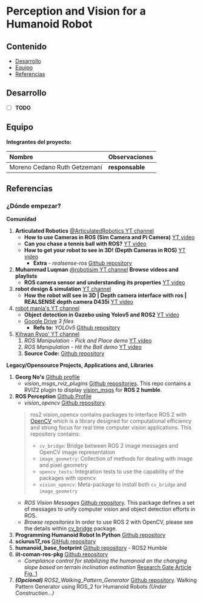 # Perception and Vision for a Humanoid Robot

## Contenido

- [Desarrollo](#desarrollo)
- [Equipo](#equipo)
- [Referencias](#referencias)

## Desarrollo

- [ ] **TODO**

## Equipo

**Integrantes del proyecto:**

| Nombre | Observaciones |
| :----------| :----------- |
| Moreno Cedano Ruth Getzemaní | **responsable** |

## Referencias

### ¿Dónde empezar?

**Comunidad**

1. **Articulated Robotics** [@ArticulatedRobotics YT channel](https://www.youtube.com/@ArticulatedRobotics)
	- **How to use Cameras in ROS (Sim Camera and Pi Camera)** [YT video](https://www.youtube.com/watch?v=A3nw2M47K50)
	- **Can you chase a tennis ball with ROS?** [YT video](https://www.youtube.com/watch?v=gISSSbYUZag)
	- **How to get your robot to see in 3D! (Depth Cameras in ROS)** [YT video](https://www.youtube.com/watch?v=T9xZ22i9-Ys)
		- **Extra** - *realsense-ros* [Github repository](https://github.com/IntelRealSense/realsense-ros)
1. **Muhammad Luqman** [@robotisim YT channel](https://www.youtube.com/@robotisim) **Browse videos and playlists**
	- **ROS camera sensor and understanding its properties** [YT video](https://www.youtube.com/watch?v=mG0FHhhfmw8)
1. **robot design & simulation** [YT channel](https://www.youtube.com/@kabilankb2003)
   	- **How the robot will see in 3D | Depth camera interface with ros | REALSENSE depth camera D435i** [YT video](https://www.youtube.com/watch?v=_uvGxKpRnqo) 
1. [robot mania's YT channel](https://www.youtube.com/@robotmania8896)
	- **Object detection in Gazebo using Yolov5 and ROS2** [YT video](https://www.youtube.com/watch?v=594Gmkdo-_s)
	- [Google Drive](https://drive.google.com/drive/folders/1xC-gFmWQybQGagxtu8WxGqpFS-1Ek-V2) *3 files*
		- **Refs to:** *YOLOv5* [Github repository](https://github.com/ultralytics/yolov5)
1. [Kihwan Ryoo' YT channel](https://www.youtube.com/@kihwanryoo8369)
	1. *ROS Manipulation - Pick and Place demo* [YT video](https://www.youtube.com/watch?v=mtZAKtnwhGA)
	1. *ROS Manipulation - Hit the Ball demo* [YT video](https://www.youtube.com/watch?v=Sb9Ap8X50mk)
	1. **Source Code:** [Github repository](https://github.com/Kihwan-Ryoo/ros_manipulator_hit_the_ball) 


**Legacy/Opensource Projects, Applications and, Libraries**

1. **Georg No's** [Github profile](https://github.com/NovoG93)
   - *vision_msgs_rviz_plugins* [Github repositories](https://github.com/NovoG93/vision_msgs_rviz_plugins). This repo contains a RVIZ2 plugin to display [vision_msgs](https://github.com/ros-perception/vision_msgs/tree/ros2) for **ROS 2 humble**.
1. **ROS Perception** [Github Profile](https://github.com/ros-perception)
   - *vision_opencv* [Github repository](https://github.com/ros-perception/vision_opencv).
	> ros2 vision_opencv contains packages to interface ROS 2 with [OpenCV](http://opencv.org/) which is a library designed for computational efficiency and strong focus for real time computer vision applications. This repository contains:
	>	* `cv_bridge`: Bridge between ROS 2 image messages and OpenCV image representation
	> 	* `image_geometry`: Collection of methods for dealing with image and pixel geometry
	> 	* `opencv_tests`: Integration tests to use the capability of the packages with opencv
	> 	* `vision_opencv`: Meta-package to install both `cv_bridge` and `image_geometry`
   - *ROS Vision Messages* [Github repository](https://github.com/ros-perception/vision_msgs/tree/ros2). This package defines a set of messages to unify computer vision and object detection efforts in ROS.
   - *Browse repositories*
In order to use ROS 2 with OpenCV, please see the details within [cv_bridge](https://github.com/ros-perception/vision_opencv/tree/ros2/cv_bridge) package.
1. **Programming Humanoid Robot In Python** [Github repository](https://github.com/DAInamite/programming-humanoid-robot-in-python)
1. **sciurus17_ros** [GitHub repository](https://github.com/rt-net/sciurus17_ros)
1. **humanoid_base_footprint** [Github repository](https://github.com/ros-sports/humanoid_base_footprint) - ROS2 Humble
1. **iit-coman-ros-pkg** [Github repository](https://github.com/ADVRHumanoids/iit-coman-ros-pkg)
	- *Compliance control for stabilizing the humanoid on the changing slope based on terrain inclination estimation* [Research Gate Article](https://www.researchgate.net/publication/282589044_Compliance_control_for_stabilizing_the_humanoid_on_the_changing_slope_based_on_terrain_inclination_estimation) 
	[Fig. 1](https://www.researchgate.net/figure/The-compliant-humanoid-robot-COMAN_fig1_282589044)
1. ***(Opcional)*** *ROS2_Walking_Pattern_Generator* [Github repository](https://github.com/open-rdc/ROS2_Walking_Pattern_Generator). Walking Pattern Generator using ROS_2 for Humanoid Robots *(Under Construction...)*

